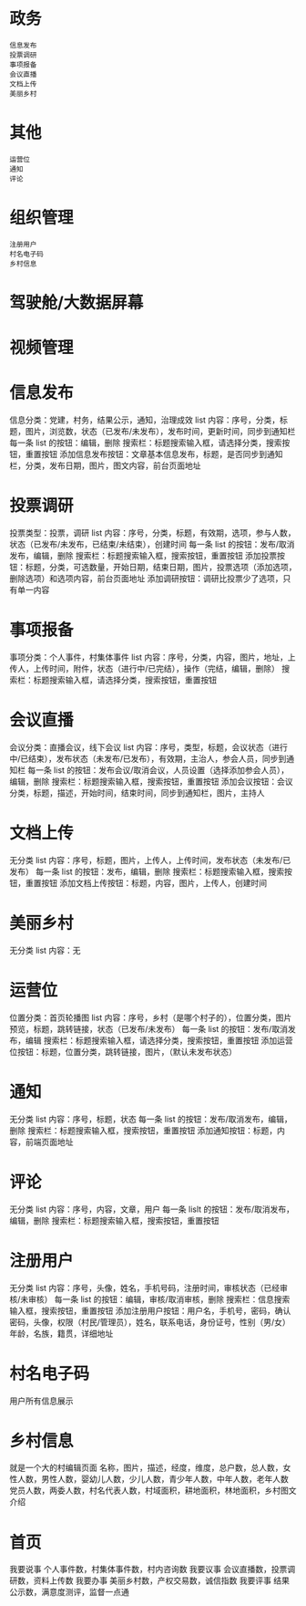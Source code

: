 # 政务
    信息发布
    投票调研
    事项报备
    会议直播
    文档上传
    美丽乡村
# 其他
    运营位
    通知
    评论
# 组织管理
    注册用户
    村名电子码
    乡村信息
# 驾驶舱/大数据屏幕
# 视频管理

# 信息发布
信息分类：党建，村务，结果公示，通知，治理成效
list 内容：序号，分类，标题，图片，浏览数，状态（已发布/未发布），发布时间，更新时间，同步到通知栏
每一条 list 的按钮：编辑，删除
搜索栏：标题搜索输入框，请选择分类，搜索按钮，重置按钮
添加信息发布按钮：文章基本信息发布，标题，是否同步到通知栏，分类，发布日期，图片，图文内容，前台页面地址

# 投票调研
投票类型：投票，调研
list 内容：序号，分类，标题，有效期，选项，参与人数，状态（已发布/未发布，已结束/未结束），创建时间
每一条 list 的按钮：发布/取消发布，编辑，删除
搜索栏：标题搜索输入框，搜索按钮，重置按钮
添加投票按钮：标题，分类，可选数量，开始日期，结束日期，图片，投票选项（添加选项，删除选项）和选项内容，前台页面地址
添加调研按钮：调研比投票少了选项，只有单一内容

# 事项报备
事项分类：个人事件，村集体事件
list 内容：序号，分类，内容，图片，地址，上传人，上传时间，附件，状态（进行中/已完结），操作（完结，编辑，删除）
搜索栏：标题搜索输入框，请选择分类，搜索按钮，重置按钮

# 会议直播
会议分类：直播会议，线下会议
list 内容：序号，类型，标题，会议状态（进行中/已结束），发布状态（未发布/已发布），有效期，主治人，参会人员，同步到通知栏
每一条 list 的按钮：发布会议/取消会议，人员设置（选择添加参会人员），编辑，删除
搜索栏：标题搜索输入框，搜索按钮，重置按钮
添加会议按钮：会议分类，标题，描述，开始时间，结束时间，同步到通知栏，图片，主持人

# 文档上传
无分类
list 内容：序号，标题，图片，上传人，上传时间，发布状态（未发布/已发布）
每一条 list 的按钮：发布，编辑，删除
搜索栏：标题搜索输入框，搜索按钮，重置按钮
添加文档上传按钮：标题，内容，图片，上传人，创建时间

# 美丽乡村
无分类
list 内容：无

# 运营位
位置分类：首页轮播图
list 内容：序号，乡村（是哪个村子的），位置分类，图片预览，标题，跳转链接，状态（已发布/未发布）
每一条 list 的按钮：发布/取消发布，编辑
搜索栏：标题搜索输入框，请选择分类，搜索按钮，重置按钮
添加运营位按钮：标题，位置分类，跳转链接，图片，（默认未发布状态）

# 通知
无分类
list 内容：序号，标题，状态
每一条 list 的按钮：发布/取消发布，编辑，删除
搜索栏：标题搜索输入框，搜索按钮，重置按钮
添加通知按钮：标题，内容，前端页面地址

# 评论
无分类
list 内容：序号，内容，文章，用户
每一条 lislt 的按钮：发布/取消发布，编辑，删除
搜索栏：标题搜索输入框，搜索按钮，重置按钮

# 注册用户
无分类
list 内容：序号，头像，姓名，手机号码，注册时间，审核状态（已经审核/未审核）
每一条 list 的按钮：编辑，审核/取消审核，删除
搜索栏：信息搜索输入框，搜索按钮，重置按钮
添加注册用户按钮：用户名，手机号，密码，确认密码，头像，权限（村民/管理员），姓名，联系电话，身份证号，性别（男/女）
年龄，名族，籍贯，详细地址

# 村名电子码
用户所有信息展示

# 乡村信息
就是一个大的村编辑页面
名称，图片，描述，经度，维度，总户数，总人数，女性人数，男性人数，婴幼儿人数，少儿人数，青少年人数，中年人数，老年人数
党员人数，两委人数，村名代表人数，村域面积，耕地面积，林地面积，乡村图文介绍

# 首页
我要说事
个人事件数，村集体事件数，村内咨询数
我要议事
会议直播数，投票调研数，资料上传数
我要办事
美丽乡村数，产权交易数，诚信指数
我要评事
结果公示数，满意度测评，监督一点通







